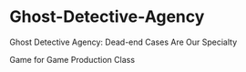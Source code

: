 # Ghost-Detective-Agency
Ghost Detective Agency: Dead-end Cases Are Our Specialty

Game for Game Production Class
